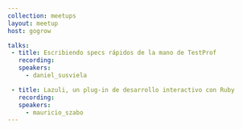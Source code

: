 ```yaml
---
collection: meetups
layout: meetup
host: gogrow

talks:
 - title: Escribiendo specs rápidos de la mano de TestProf
   recording: 
   speakers:
     - daniel_susviela

 - title: Lazuli, un plug-in de desarrollo interactivo con Ruby
   recording: 
   speakers:
     - mauricio_szabo
---
```

